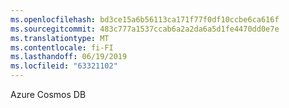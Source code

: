 ```yaml
---
ms.openlocfilehash: bd3ce15a6b56113ca171f77f0df10ccbe6ca616f
ms.sourcegitcommit: 483c777a1537ccab6a2a2da6a5d1fe4470dd0e7e
ms.translationtype: MT
ms.contentlocale: fi-FI
ms.lasthandoff: 06/19/2019
ms.locfileid: "63321102"
---
```

Azure Cosmos DB